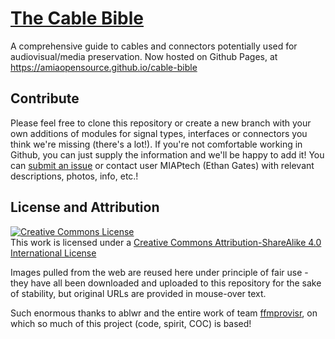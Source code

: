# [The Cable Bible](https://amiaopensource.github.io/cable-bible)
A comprehensive guide to cables and connectors potentially used for audiovisual/media preservation. Now hosted on Github Pages, at https://amiaopensource.github.io/cable-bible

## Contribute ##
Please feel free to clone this repository or create a new branch with your own additions of modules for signal types, interfaces or connectors you think we're missing (there's a lot!). If you're not comfortable working in Github, you can just supply the information and we'll be happy to add it! You can [submit an issue](https://github.com/amiaopensource/cable-bible/issues) or contact user MIAPtech (Ethan Gates) with relevant descriptions, photos, info, etc.!

## License and Attribution ##
<a rel="license" href="http://creativecommons.org/licenses/by-sa/4.0/"><img alt="Creative Commons License" style="border-width:0" src="https://i.creativecommons.org/l/by-sa/4.0/88x31.png" /></a><br />This work is licensed under a <a rel="license" href="http://creativecommons.org/licenses/by-sa/4.0/">Creative Commons Attribution-ShareAlike 4.0 International License</a>

Images pulled from the web are reused here under principle of fair use - they have all been downloaded and uploaded to this repository for the sake of stability, but original URLs are provided in mouse-over text.

Such enormous thanks to ablwr and the entire work of team [ffmprovisr](https://github.com/amiaopensource/ffmprovisr), on which so much of this project (code, spirit, COC) is based!